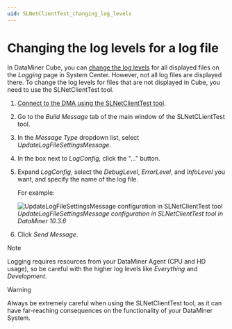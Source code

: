 ```yaml
---
uid: SLNetClientTest_changing_log_levels
---
```


# Changing the log levels for a log file

In DataMiner Cube, you can [change the log levels](xref:DataMiner_logging#changing-log-levels) for all displayed files on the *Logging* page in System Center. However, not all log files are displayed there. To change the log levels for files that are not displayed in Cube, you need to use the SLNetClientTest tool.

1. [Connect to the DMA using the SLNetClientTest tool](xref:Connecting_to_a_DMA_with_the_SLNetClientTest_tool).

1. Go to the *Build Message* tab of the main window of the SLNetCLientTest tool.

1. In the *Message Type* dropdown list, select *UpdateLogFileSettingsMessage*.

1. In the box next to *LogConfig*, click the "..." button.

1. Expand *LogConfig*, select the *DebugLevel*, *ErrorLevel*, and *InfoLevel* you want, and specify the name of the log file.

   For example:

   ![UpdateLogFileSettingsMessage configuration in SLNetClientTest tool](~/dataminer/images/SLNetClientTest_UpdateLogFileSettingsMessage.png)<br>
   *UpdateLogFileSettingsMessage configuration in SLNetClientTest tool in DataMiner 10.3.6*

1. Click *Send Message*.

> [!NOTE]
> Logging requires resources from your DataMiner Agent (CPU and HD usage), so be careful with the higher log levels like *Everything* and *Development*.

> [!WARNING]
> Always be extremely careful when using the SLNetClientTest tool, as it can have far-reaching consequences on the functionality of your DataMiner System.
